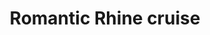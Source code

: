 ---
category: river
title: Romantic Rhine cruise
class: romantic-rhine-cruise
cruiseline: A scenic full-board city and wine valley cruise along the Rhine, with guided tours and travel
price: 999
nights: 7
cruise-url: https://www.secretescapes.com/romantic-rhine-cruise-zurich-strasbourg-cologne-ruedesheim-amsterdam-and-more/sale?utm_source=SE&utm_medium=hub_offer&utm_campaign=cruise_20160329
---